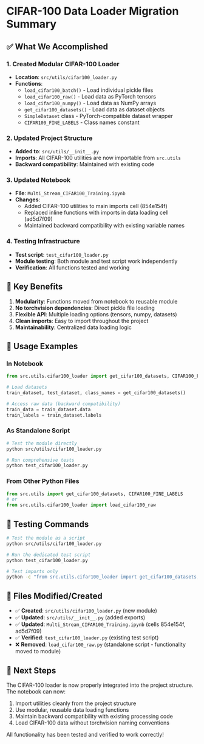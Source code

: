 # CIFAR-100 Data Loader Migration Summary

## ✅ What We Accomplished

### 1. Created Modular CIFAR-100 Loader
- **Location**: `src/utils/cifar100_loader.py`
- **Functions**:
  - `load_cifar100_batch()` - Load individual pickle files
  - `load_cifar100_raw()` - Load data as PyTorch tensors
  - `load_cifar100_numpy()` - Load data as NumPy arrays
  - `get_cifar100_datasets()` - Load data as dataset objects
  - `SimpleDataset` class - PyTorch-compatible dataset wrapper
  - `CIFAR100_FINE_LABELS` - Class names constant

### 2. Updated Project Structure
- **Added to**: `src/utils/__init__.py`
- **Imports**: All CIFAR-100 utilities are now importable from `src.utils`
- **Backward compatibility**: Maintained with existing code

### 3. Updated Notebook
- **File**: `Multi_Stream_CIFAR100_Training.ipynb`
- **Changes**:
  - Added CIFAR-100 utilities to main imports cell (854e154f)
  - Replaced inline functions with imports in data loading cell (ad5d7f09)
  - Maintained backward compatibility with existing variable names

### 4. Testing Infrastructure
- **Test script**: `test_cifar100_loader.py`
- **Module testing**: Both module and test script work independently
- **Verification**: All functions tested and working

## 🎯 Key Benefits

1. **Modularity**: Functions moved from notebook to reusable module
2. **No torchvision dependencies**: Direct pickle file loading
3. **Flexible API**: Multiple loading options (tensors, numpy, datasets)
4. **Clean imports**: Easy to import throughout the project
5. **Maintainability**: Centralized data loading logic

## 📝 Usage Examples

### In Notebook
```python
from src.utils.cifar100_loader import get_cifar100_datasets, CIFAR100_FINE_LABELS

# Load datasets
train_dataset, test_dataset, class_names = get_cifar100_datasets()

# Access raw data (backward compatibility)
train_data = train_dataset.data
train_labels = train_dataset.labels
```

### As Standalone Script
```bash
# Test the module directly
python src/utils/cifar100_loader.py

# Run comprehensive tests
python test_cifar100_loader.py
```

### From Other Python Files
```python
from src.utils import get_cifar100_datasets, CIFAR100_FINE_LABELS
# or
from src.utils.cifar100_loader import load_cifar100_raw
```

## 🔧 Testing Commands

```bash
# Test the module as a script
python src/utils/cifar100_loader.py

# Run the dedicated test script
python test_cifar100_loader.py

# Test imports only
python -c "from src.utils.cifar100_loader import get_cifar100_datasets; print('✅ Import successful')"
```

## 📁 Files Modified/Created

- ✅ **Created**: `src/utils/cifar100_loader.py` (new module)
- ✅ **Updated**: `src/utils/__init__.py` (added exports)
- ✅ **Updated**: `Multi_Stream_CIFAR100_Training.ipynb` (cells 854e154f, ad5d7f09)
- ✅ **Verified**: `test_cifar100_loader.py` (existing test script)
- ❌ **Removed**: `load_cifar100_raw.py` (standalone script - functionality moved to module)

## 🚀 Next Steps

The CIFAR-100 loader is now properly integrated into the project structure. The notebook can now:

1. Import utilities cleanly from the project structure
2. Use modular, reusable data loading functions
3. Maintain backward compatibility with existing processing code
4. Load CIFAR-100 data without torchvision naming conventions

All functionality has been tested and verified to work correctly!

